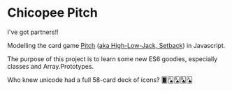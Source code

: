 # Chicopee Pitch
I've got partners!!

Modelling the card game [Pitch](https://www.pagat.com/allfours/pitch.html) ([aka High-Low-Jack, Setback](http://www.urbandictionary.com/define.php?term=Chicopee%20Pitch)) in Javascript.

The purpose of this project is to learn some new ES6 goodies, especially classes and Array.Prototypes.

Who knew unicode had a full 58-card deck of icons? 🂠🂡🂨🃘🃑
